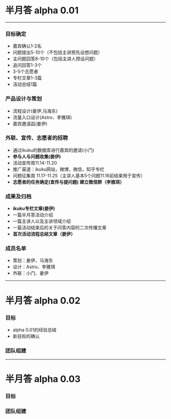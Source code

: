 # 半月答 alpha 0.01  

-----


### 目标确定      

* 嘉宾确认1-2名
* 问题提出5-10个（不包括主讲预先设想问题）  
* 主问题回答8-10个（包括主讲人预设问题）
* 追问回答1-3个
* 3-5个志愿者   
* 专栏文章1-3篇
* 活动总结1篇

### 产品设计与策划

* 流程设计(姜伊,马海东)   
* 流量入口设计(Astro、李雅琪)  
* 嘉宾邀请函(姜伊)   


### 外联、宣传、志愿者的招聘  

* 通过ikuku的数据库进行嘉宾的邀请(小门)  
* **参与人与问题收集(姜伊)**
* 活动宣传周11.14-11.20
* 推广渠道：ikuku网站，微博，微信，知乎专栏
* 问题征集周 11.17-11.25（主讲人基本5个问题11.16前结束用于宣传）
* **志愿者的任务确定(宣传与提问题) 建立微信群（李雅琪）**


### 成果及归档  

* **ikuku专栏文章(姜伊)**
* 一篇半月答活动介绍
* 一篇主讲人以及主讲领域介绍
* 一篇活动结束后的关于问答内容的二次传播文章
* **首次活动流程总结文章（姜伊）**



### 成员名单

* 策划：姜伊，马海东  
* 设计：Astro、李雅琪
* 外联：小门、姜伊  


-----


# 半月答 alpha 0.02  


### 目标  

* alpha 0.01的经验总结   
* 新目标的确认  

### 团队组建   



-----


# 半月答 alpha 0.03  


### 目标   

### 团队组建  